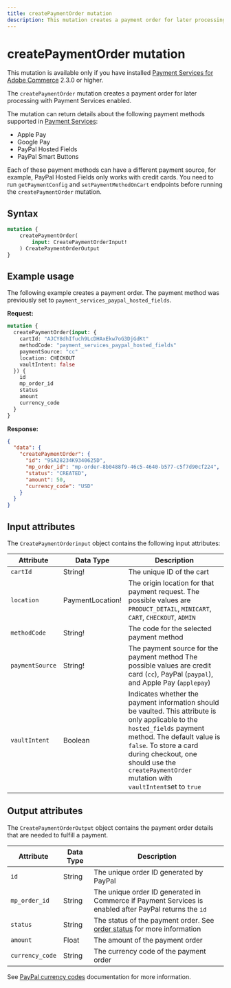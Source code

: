 ```yaml
---
title: createPaymentOrder mutation
description: This mutation creates a payment order for later processing when Payment Services extension is enabled.
---
```


# createPaymentOrder mutation

<InlineAlert variant="info" slots="text" />

This mutation is available only if you have installed [Payment Services for Adobe Commerce](https://commercemarketplace.adobe.com/magento-payment-services.html) 2.3.0 or higher.

The `createPaymentOrder` mutation creates a payment order for later processing with Payment Services enabled.

The mutation can return details about the following payment methods supported in [Payment Services](https://experienceleague.adobe.com/docs/commerce-merchant-services/payment-services/payments-checkout/payments-options.html):

* Apple Pay
* Google Pay
* PayPal Hosted Fields
* PayPal Smart Buttons

Each of these payment methods can have a different payment source, for example, PayPal Hosted Fields only works with credit cards. You need to run `getPaymentConfig` and `setPaymentMethodOnCart` endpoints before running the `createPaymentOrder` mutation.

## Syntax

```graphql
mutation { 
    createPaymentOrder(
        input: CreatePaymentOrderInput! 
    ) CreatePaymentOrderOutput    
}
```

## Example usage

The following example creates a payment order. The payment method was previously set to `payment_services_paypal_hosted_fields`.

**Request:**

```graphql
mutation {
  createPaymentOrder(input: {
    cartId: "AJCY8dhIfuch9LcDHAxEkw7oG3DjGdKt"
    methodCode: "payment_services_paypal_hosted_fields"
    paymentSource: "cc"
    location: CHECKOUT
    vaultIntent: false
  }) {
    id
    mp_order_id
    status
    amount
    currency_code
  }
}
```

**Response:**

```json
{
  "data": {
    "createPaymentOrder": {
      "id": "9SA28234K9340625D",
      "mp_order_id": "mp-order-8b0488f9-46c5-4640-b577-c5f7d90cf224",
      "status": "CREATED",
      "amount": 50,
      "currency_code": "USD"
    }
  }
}
```

## Input attributes

The `CreatePaymentOrderinput` object contains the following input attributes:

Attribute |  Data Type | Description
--- | --- | ---
`cartId` | String! | The unique ID of the cart
`location` | PaymentLocation! | The origin location for that payment request. The possible values are `PRODUCT_DETAIL`, `MINICART`, `CART`, `CHECKOUT`, `ADMIN`
`methodCode` | String! | The code for the selected payment method
`paymentSource` | String! | The payment source for the payment method The possible values are credit card (`cc`), PayPal (`paypal`), and Apple Pay (`applepay`)
`vaultIntent` | Boolean | Indicates whether the payment information should be vaulted. This attribute is only applicable to the `hosted_fields` payment method. The default value is `false`. To store a card during checkout, one should use the `createPaymentOrder` mutation with `vaultIntent`set to `true`

## Output attributes

The `CreatePaymentOrderOutput` object contains the payment order details that are needed to fulfill a payment.

Attribute |  Data Type | Description
--- | --- | ---
`id` | String | The unique order ID generated by PayPal
`mp_order_id` | String | The unique order ID generated in Commerce if Payment Services is enabled after PayPal returns the `id`
`status` | String | The status of the payment order. See [order status](https://experienceleague.adobe.com/docs/commerce-admin/stores-sales/order-management/orders/order-status.html) for more information
`amount` | Float | The amount of the payment order
`currency_code` | String | The currency code of the payment order

See [PayPal currency codes](https://developer.paypal.com/reference/currency-codes/) documentation for more information.

